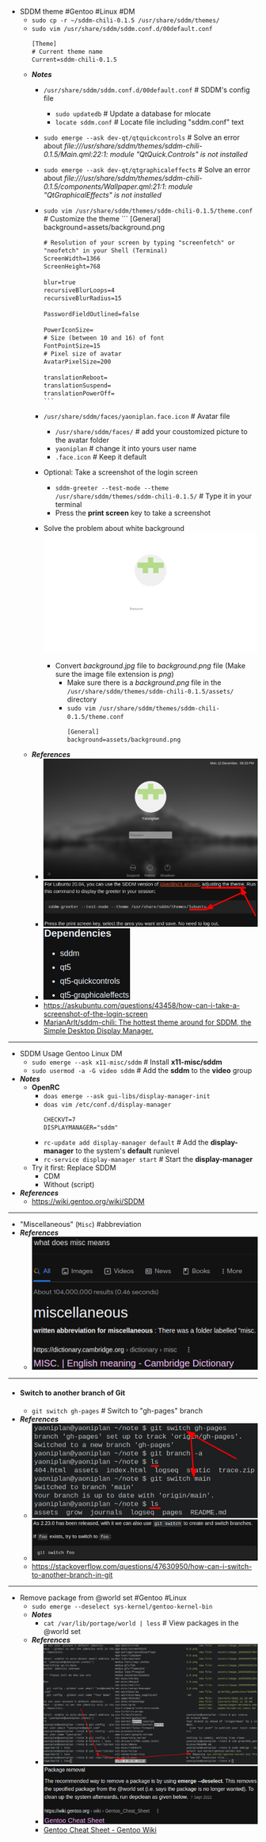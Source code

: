- SDDM theme #Gentoo #Linux #DM
	- `sudo cp -r ~/sddm-chili-0.1.5 /usr/share/sddm/themes/`
	- `sudo vim /usr/share/sddm/sddm.conf.d/00default.conf`
      ```
      [Theme]
      # Current theme name
      Current=sddm-chili-0.1.5
      ```
	- ***Notes***
		- `/usr/share/sddm/sddm.conf.d/00default.conf` # SDDM's config file
			- `sudo updatedb` # Update a database for mlocate
			- `locate sddm.conf` # Locate file including "sddm.conf" text
		- `sudo emerge --ask dev-qt/qtquickcontrols` # Solve an error about *file:///usr/share/sddm/themes/sddm-chili-0.1.5/Main.qml:22:1: module "QtQuick.Controls" is not installed*
		- `sudo emerge --ask dev-qt/qtgraphicaleffects` # Solve an error about *file:///usr/share/sddm/themes/sddm-chili-0.1.5/components/Wallpaper.qml:21:1: module "QtGraphicalEffects" is not installed*
		- `sudo vim /usr/share/sddm/themes/sddm-chili-0.1.5/theme.conf` # Customize the theme
			  ```
			  [General]
			  background=assets/background.png
			  
			  # Resolution of your screen by typing "screenfetch" or "neofetch" in your Shell (Terminal)
			  ScreenWidth=1366
			  ScreenHeight=768
			  
			  blur=true
			  recursiveBlurLoops=4
			  recursiveBlurRadius=15
			  
			  PasswordFieldOutlined=false
			  
			  PowerIconSize=
			  # Size (between 10 and 16) of font
			  FontPointSize=15
			  # Pixel size of avatar
			  AvatarPixelSize=200
			  
			  translationReboot=
			  translationSuspend=
			  translationPowerOff=
			  ```
		- `/usr/share/sddm/faces/yaoniplan.face.icon` # Avatar file
			- `/usr/share/sddm/faces/` # add your coustomized picture to the avatar folder
			- `yaoniplan` # change it into yours user name
			- `.face.icon` # Keep it default
		- Optional: Take a screenshot of the login screen
			- `sddm-greeter --test-mode --theme /usr/share/sddm/themes/sddm-chili-0.1.5/` # Type it in your terminal
			- Press the **print screen** key to take a screenshot
		- Solve the problem about white background
		  ![2022-12-16_15-48.png](../assets/2022-12-16_15-48_1671176977155_0.png)
			- Convert *background.jpg* file to *background.png* file (Make sure the image file extension is *png*)
				- Make sure there is a *background.png* file in the `/usr/share/sddm/themes/sddm-chili-0.1.5/assets/` directory
				- `sudo vim /usr/share/sddm/themes/sddm-chili-0.1.5/theme.conf`
				  ```
				  [General]
				  background=assets/background.png
				  ```
	- ***References***
		- ![image.png](../assets/image_1670848483176_0.png)
		- ![image.png](../assets/image_1670848867986_0.png)
		- ![image.png](../assets/image_1669474198529_0.png)
		- https://askubuntu.com/questions/43458/how-can-i-take-a-screenshot-of-the-login-screen
		- [MarianArlt/sddm-chili: The hottest theme around for SDDM, the Simple Desktop Display Manager.](https://github.com/MarianArlt/sddm-chili)
- ---
- SDDM Usage Gentoo Linux DM
	- `sudo emerge --ask x11-misc/sddm` # Install **x11-misc/sddm**
	- `sudo usermod -a -G video sddm` # Add the **sddm** to the **video** group
- ***Notes***
	- **OpenRC**
		- `doas emerge --ask gui-libs/display-manager-init`
		- `doas vim /etc/conf.d/display-manager`
		  ```
		  CHECKVT=7
		  DISPLAYMANAGER="sddm"
		  ```
		- `rc-update add display-manager default` # Add the **display-manager** to the system's **default** runlevel
		- `rc-service display-manager start` # Start the **display-manager**
	- Try it first: Replace SDDM
		- CDM
		- Without (script)
- ***References***
	- https://wiki.gentoo.org/wiki/SDDM
- ---
- "Miscellaneous" (`Misc`) #abbreviation
- ***References***
	- ![image.png](../assets/image_1669463491145_0.png)
- ---
- #### Switch to another branch of Git
    - `git switch gh-pages` # Switch to "gh-pages" branch
- ***References***
    - ![image.png](../assets/image_1669443599775_0.png)
    - ![image.png](../assets/image_1669454072538_0.png)
    - https://stackoverflow.com/questions/47630950/how-can-i-switch-to-another-branch-in-git
- ---
- Remove package from @world set #Gentoo #Linux
	- `sudo emerge --deselect sys-kernel/gentoo-kernel-bin`
	- ***Notes***
		- `cat /var/lib/portage/world | less` # View packages in the @world set
	- ***References***
		- ![image.png](../assets/image_1669434287891_0.png)
		- ![image.png](../assets/image_1669433474004_0.png)
		- [Gentoo Cheat Sheet - Gentoo Wiki](https://wiki.gentoo.org/wiki/Gentoo_Cheat_Sheet#:~:text=Package%20removal,-Recommended%20method&text=The%20recommended%20way%20to%20remove,run%20depclean%20as%20given%20below.)
